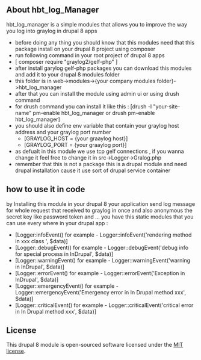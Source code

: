 ## About hbt_log_Manager

hbt_log_manager is a simple modules that allows you to improve the way you log into graylog in drupal 8 apps

 - before doing any thing you should know that this modules need that this package install on your drupal 8 project using composer
 - run following command in your root project of drupal 8 apps
 - [ composer require  "graylog2/gelf-php" ]
 - after install garylog gelf-php packages you can download this modules and add it to your drupal 8 modules folder
 - this folder is in web->modules->{your company modules folder}->hbt_log_manager
 - after that you can install the module using admin ui or using drush command
 - for drush command you can install it like this : [drush -l "your-site-name" pm-enable hbt_log_manager or drush pm-enable hbt_log_manager]
 - you should also define env variable that contain your graylog host address and your graylog port number
    - [GRAYLOG_HOST = {your graaylog host}]
    - [GRAYLOG_PORT = {your graaylog port}]
- as defualt in this module we use tcp gelf connections , if you wanna change it feel free to change it in src->Logger->Gralog.php
- remember that this is not a package this is a drupal module and need drupal installation cause it use sort of drupal service container
## how to use it in code

by Installing this module in your drupal 8 your application send log message for whole request that received to graylog in once and also anonymous the secret key like password token and ...
you have this static modules that you can use every where in your drupal app :

- [Logger:infoEvent() for example - Logger::infoEvent('rendering method in xxx class ', $data)]
- [Logger::debugEvent()  for example - Logger::debugEvent('debug info for special process  in InDrupal', $data)]
- [Logger::warningEvent()  for example - Logger::warningEvent('warning in InDrupal', $data)]
- [Logger::errorEvent()  for example - Logger::errorEvent('Exception in InDrupal', $data)]
- [Logger::emergencyEvent()  for example - Logger::emergencyEvent('Emergency error in In Drupal method xxx', $data)]
- [Logger::criticalEvent()  for example - Logger::criticalEvent('critical error in In Drupal method xxx', $data)]

## License
This drupal 8 module  is open-sourced software licensed under the [MIT license](https://opensource.org/licenses/MIT).
